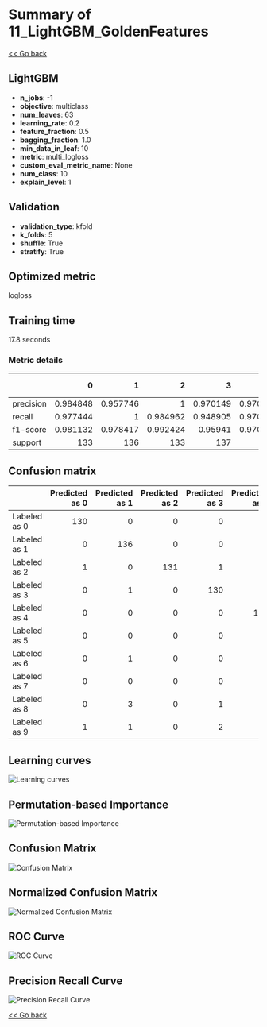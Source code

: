 # Summary of 11_LightGBM_GoldenFeatures

[<< Go back](../README.md)


## LightGBM
- **n_jobs**: -1
- **objective**: multiclass
- **num_leaves**: 63
- **learning_rate**: 0.2
- **feature_fraction**: 0.5
- **bagging_fraction**: 1.0
- **min_data_in_leaf**: 10
- **metric**: multi_logloss
- **custom_eval_metric_name**: None
- **num_class**: 10
- **explain_level**: 1

## Validation
 - **validation_type**: kfold
 - **k_folds**: 5
 - **shuffle**: True
 - **stratify**: True

## Optimized metric
logloss

## Training time

17.8 seconds

### Metric details
|           |          0 |          1 |          2 |          3 |          4 |          5 |          6 |          7 |          8 |          9 |   accuracy |   macro avg |   weighted avg |   logloss |
|:----------|-----------:|-----------:|-----------:|-----------:|-----------:|-----------:|-----------:|-----------:|-----------:|-----------:|-----------:|------------:|---------------:|----------:|
| precision |   0.984848 |   0.957746 |   1        |   0.970149 |   0.970588 |   0.970588 |   0.992537 |   0.963768 |   0.960938 |   0.933824 |   0.970304 |    0.970499 |       0.970474 | 0.0939664 |
| recall    |   0.977444 |   1        |   0.984962 |   0.948905 |   0.970588 |   0.970588 |   0.977941 |   0.992537 |   0.938931 |   0.940741 |   0.970304 |    0.970264 |       0.970304 | 0.0939664 |
| f1-score  |   0.981132 |   0.978417 |   0.992424 |   0.95941  |   0.970588 |   0.970588 |   0.985185 |   0.977941 |   0.949807 |   0.937269 |   0.970304 |    0.970276 |       0.970284 | 0.0939664 |
| support   | 133        | 136        | 133        | 137        | 136        | 136        | 136        | 134        | 131        | 135        |   0.970304 | 1347        |    1347        | 0.0939664 |


## Confusion matrix
|              |   Predicted as 0 |   Predicted as 1 |   Predicted as 2 |   Predicted as 3 |   Predicted as 4 |   Predicted as 5 |   Predicted as 6 |   Predicted as 7 |   Predicted as 8 |   Predicted as 9 |
|:-------------|-----------------:|-----------------:|-----------------:|-----------------:|-----------------:|-----------------:|-----------------:|-----------------:|-----------------:|-----------------:|
| Labeled as 0 |              130 |                0 |                0 |                0 |                2 |                1 |                0 |                0 |                0 |                0 |
| Labeled as 1 |                0 |              136 |                0 |                0 |                0 |                0 |                0 |                0 |                0 |                0 |
| Labeled as 2 |                1 |                0 |              131 |                1 |                0 |                0 |                0 |                0 |                0 |                0 |
| Labeled as 3 |                0 |                1 |                0 |              130 |                0 |                3 |                0 |                1 |                1 |                1 |
| Labeled as 4 |                0 |                0 |                0 |                0 |              132 |                0 |                0 |                1 |                1 |                2 |
| Labeled as 5 |                0 |                0 |                0 |                0 |                0 |              132 |                1 |                0 |                0 |                3 |
| Labeled as 6 |                0 |                1 |                0 |                0 |                1 |                0 |              133 |                0 |                1 |                0 |
| Labeled as 7 |                0 |                0 |                0 |                0 |                1 |                0 |                0 |              133 |                0 |                0 |
| Labeled as 8 |                0 |                3 |                0 |                1 |                0 |                0 |                0 |                1 |              123 |                3 |
| Labeled as 9 |                1 |                1 |                0 |                2 |                0 |                0 |                0 |                2 |                2 |              127 |

## Learning curves
![Learning curves](learning_curves.png)

## Permutation-based Importance
![Permutation-based Importance](permutation_importance.png)
## Confusion Matrix

![Confusion Matrix](confusion_matrix.png)


## Normalized Confusion Matrix

![Normalized Confusion Matrix](confusion_matrix_normalized.png)


## ROC Curve

![ROC Curve](roc_curve.png)


## Precision Recall Curve

![Precision Recall Curve](precision_recall_curve.png)



[<< Go back](../README.md)
